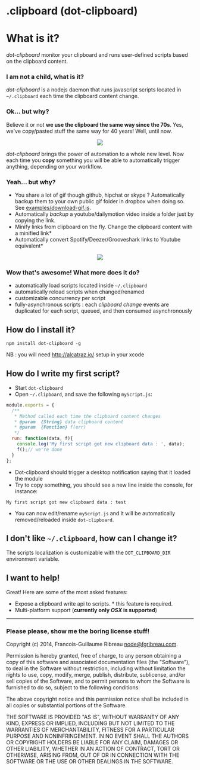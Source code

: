 .clipboard (dot-clipboard)
==========================

# What is it?

*dot-clipboard* monitor your clipboard and runs user-defined scripts based on the clipboard content.

### I am not a child, what is it?

*dot-clipboard* is a nodejs daemon that runs javascript scripts located in `~/.clipboard` each time the clipboard content change.

### Ok... but why?

Believe it or not **we use the clipboard the same way since the 70s**. Yes, we've copy/pasted stuff the same way for 40 years! Well, until now. 

<p align="center">
<img src="https://dl.dropboxusercontent.com/u/3892/gif/noob.gif"/>
</p>

*dot-clipboard* brings the power of automation to a whole new level. Now each time you **copy** something you will be able to automatically trigger anything, depending on your workflow.

### Yeah... but why?

- You share a lot of gif though github, hipchat or skype ? Automatically backup them to your own public gif folder in dropbox when doing so. See [examples/download-gif.js](/examples/download-gif.js).
- Automatically *backup* a youtube/dailymotion video inside a folder just by copying the link.
- Minify links from clipboard on the fly. Change the clipboard content with a minified link\*
- Automatically convert Spotify/Deezer/Grooveshark links to Youtube equivalent\*

<p align="center">
<img src="https://dl.dropboxusercontent.com/u/3892/gif/knailed-it/ironman-stark-awesome-epic-giphy%20%281%29.gif"/>
</p>

### Wow that's awesome! What more does it do?

- automatically load scripts located inside `~/.clipboard`
- automatically reload scripts when changed/renamed
- customizable concurrency per script
- fully-asynchronous scripts : each *clipboard change* events are duplicated for each script, queued, and then consumed asynchronously

## How do I install it?

```
npm install dot-clipboard -g
```

NB : you will need http://alcatraz.io/ setup in your xcode

## How do I write my first script?

- Start `dot-clipboard`
- Open `~/.clipboard`, and save the following `myScript.js`:

```javascript
module.exports = {
  /**
   * Method called each time the clipboard content changes
   * @param  {String} data clipboard content
   * @param  {Function} f(err)
   */
  run: function(data, f){
    console.log('My first script got new clipboard data : ', data);
    f();// we're done
  }
};
```

- Dot-clipboard should trigger a desktop notification saying that it loaded the module
- Try to copy something, you should see a new line inside the console, for instance:

```
My first script got new clipboard data : test
```

- You can now edit/rename `myScript.js` and it will be automatically removed/reloaded inside `dot-clipboard`.

## I don't like `~/.clipboard`, how can I change it?

The scripts localization is customizable with the `DOT_CLIPBOARD_DIR` environment variable.

## I want to help!

Great! Here are some of the most asked features:

- Expose a clipboard write api to scripts. \* this feature is required.
- Multi-platform support (**currently only *OSX* is supported**)

-------------------------

### Please please, show me the boring license stuff!

Copyright (c) 2014, Francois-Guillaume Ribreau node@fgribreau.com.

Permission is hereby granted, free of charge, to any person obtaining a copy of this software and associated documentation files (the "Software"), to deal in the Software without restriction, including without limitation the rights to use, copy, modify, merge, publish, distribute, sublicense, and/or sell copies of the Software, and to permit persons to whom the Software is furnished to do so, subject to the following conditions:

The above copyright notice and this permission notice shall be included in all copies or substantial portions of the Software.

THE SOFTWARE IS PROVIDED "AS IS", WITHOUT WARRANTY OF ANY KIND, EXPRESS OR IMPLIED, INCLUDING BUT NOT LIMITED TO THE WARRANTIES OF MERCHANTABILITY, FITNESS FOR A PARTICULAR PURPOSE AND NONINFRINGEMENT. IN NO EVENT SHALL THE AUTHORS OR COPYRIGHT HOLDERS BE LIABLE FOR ANY CLAIM, DAMAGES OR OTHER LIABILITY, WHETHER IN AN ACTION OF CONTRACT, TORT OR OTHERWISE, ARISING FROM, OUT OF OR IN CONNECTION WITH THE SOFTWARE OR THE USE OR OTHER DEALINGS IN THE SOFTWARE.
